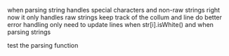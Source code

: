 when parsing string handles special characters and non-raw strings
right now it only handles raw strings
keep track of the collum and line do better error handling
only need to update lines when str[i].isWhite() and when parsing strings

test the parsing function
